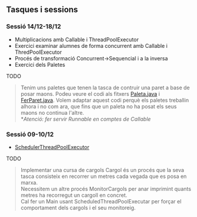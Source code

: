 ## Tasques i sessions

### Sessió 14/12-18/12
- Multiplicacions amb Callable i ThreadPoolExecutor
- Exercici examinar alumnes de forma concurrent amb Callable i ThredPoolExecutor
- Procés de transformació Concurrent->Sequencial i a la inversa
- Exercici dels Paletes

 TODO
> Tenim uns paletes que tenen la tasca de contruir una paret a base de posar maons.
> Podeu veure el codi als fitxers [Paleta.java](src/a1/Paleta.java) i [FerParet.java](src/a1/FerParet.java).
> Volem adaptar aquest codi perquè els paletes treballin alhora i no com ara, que fins que un paleta no ha posat els seus maons no continua l'altre.  
> *_Atenció: fer servir Runnable en comptes de Callable_

### Sessió 09-10/12
- [SchedulerThreadPoolExecutor](https://ioc.xtec.cat/materials/FP/Materials/2252_DAM/DAM_2252_M09/web/html/WebContent/u1/a1/continguts.html#executor)  
  
TODO
> Implementar una cursa de cargols
> Cargol és un procés que la seva tasca consisteix en recorrer un metres cada vegada que es posa en marxa.   
> Necessitem un altre procés MonitorCargols per anar imprimint quants metres ha recorregut un cargoll en concret.    
> Cal fer un Main usant ScheduledThreadPoolExecutar per forçar el comportament dels cargols i el seu monitoreig.


